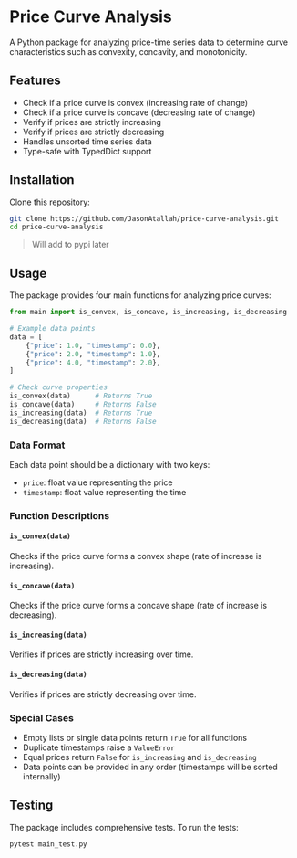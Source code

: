 # Price Curve Analysis

A Python package for analyzing price-time series data to determine curve characteristics such as convexity, concavity, and monotonicity.

## Features

- Check if a price curve is convex (increasing rate of change)
- Check if a price curve is concave (decreasing rate of change)
- Verify if prices are strictly increasing
- Verify if prices are strictly decreasing
- Handles unsorted time series data
- Type-safe with TypedDict support

## Installation

Clone this repository:
```bash
git clone https://github.com/JasonAtallah/price-curve-analysis.git
cd price-curve-analysis
```
> Will add to pypi later

## Usage

The package provides four main functions for analyzing price curves:

```python
from main import is_convex, is_concave, is_increasing, is_decreasing

# Example data points
data = [
    {"price": 1.0, "timestamp": 0.0},
    {"price": 2.0, "timestamp": 1.0},
    {"price": 4.0, "timestamp": 2.0},
]

# Check curve properties
is_convex(data)      # Returns True
is_concave(data)     # Returns False
is_increasing(data)  # Returns True
is_decreasing(data)  # Returns False
```

### Data Format

Each data point should be a dictionary with two keys:
- `price`: float value representing the price
- `timestamp`: float value representing the time

### Function Descriptions

#### `is_convex(data)`
Checks if the price curve forms a convex shape (rate of increase is increasing).

#### `is_concave(data)`
Checks if the price curve forms a concave shape (rate of increase is decreasing).

#### `is_increasing(data)`
Verifies if prices are strictly increasing over time.

#### `is_decreasing(data)`
Verifies if prices are strictly decreasing over time.

### Special Cases

- Empty lists or single data points return `True` for all functions
- Duplicate timestamps raise a `ValueError`
- Equal prices return `False` for `is_increasing` and `is_decreasing`
- Data points can be provided in any order (timestamps will be sorted internally)

## Testing

The package includes comprehensive tests. To run the tests:

```bash
pytest main_test.py
```